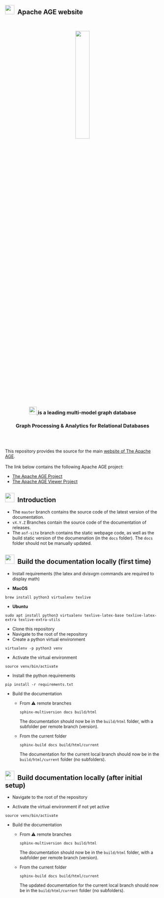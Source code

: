 <h2><img height="30" src="https://age.apache.org/age-manual/master/_static/logo.png">&nbsp;&nbsp;Apache AGE website</h2>

<br>

<p align="center">
     <img src="https://age.apache.org/age-manual/master/_static/logo.png" width="30%" height="30%">
</p>
<br>

<h3 align="center">
    <a href="https://age.apache.org/age-manual/master/_static/logo.png" target="_blank">
        <img src="https://age.apache.org/age-manual/master/_static/logo.png" height="25" height="30% alt="Apache AGE style="margin: 0 0 -3px 0">
    </a>
    <a href="https://age.apache.org/age-manual/master/_static/logo.png" target="_blank">
    </a>
     is a leading multi-model graph database </h3>
     
</h3>

<h3 align="center">Graph Processing & Analytics for Relational Databases</h3>

<br>


</br>

This repository provides the source for the main [website of The Apache AGE](https://age.apache.org/).<br/>
<br/>
The link below contains the following Apache AGE project:
* [The Apache AGE Project](https://github.com/apache/age)
* [The Apache AGE Viewer Project](https://github.com/apache/age-viewer)





<h2><img height="30" src="https://github.com/apache/age/raw/master/img/tick.svg">&nbsp;&nbsp;Introduction</h2>

* The `master` branch contains the source code of the latest version of the documentation.
* `vX.Y.Z` Branches contain the source code of the documentation of releases.
* The `asf-site` branch contains the static webpage code, as well as the build static version of the documenation (in the `docs` folder). The `docs` folder should not be manually updated.


<h2><img height="30" src="https://github.com/apache/age/raw/master/img/installation.svg">&nbsp;&nbsp;Build the documentation locally (first time)</h2>


* Install requirements (the latex and dvisvgm commands are required to display math)

- **MacOS**
```shell
brew install python3 virtualenv texlive
```

- **Ubuntu**
```shell
sudo apt install python3 virtualenv texlive-latex-base texlive-latex-extra texlive-extra-utils
```

* Clone this repository
* Navigate to the root of the repository
* Create a python virtual environment

```shell
virtualenv -p python3 venv
```

* Activate the virtual environment

```shell
source venv/bin/activate
```

* Install the python requirements

```shell
pip install -r requirements.txt
```

* Build the documentation
  * From :warning: remote branches

    ```shell
    sphinx-multiversion docs build/html
    ```

    The documentation should now be in the `build/html` folder, with a subfolder per remote branch (version).

  * From the current folder

    ```shell
    sphinx-build docs build/html/current
    ```

    The documentation for the current local branch should now be in the `build/html/current` folder (no subfolders).

<h2><img height="30" src="https://github.com/apache/age/raw/master/img/installation.svg">&nbsp;&nbsp;Build documentation locally (after initial setup)</h2>

* Navigate to the root of the repository

* Activate the virtual environment if not yet active

```shell
source venv/bin/activate
```

* Build the documentation
  * From :warning: remote branches

    ```shell
    sphinx-multiversion docs build/html
    ```

    The documentation should now be in the `build/html` folder, with a subfolder per remote branch (version).

  * From the current folder

    ```shell
    sphinx-build docs build/html/current
    ```

    The updated documentation for the current local branch should now be in the `build/html/current` folder (no subfolders).
